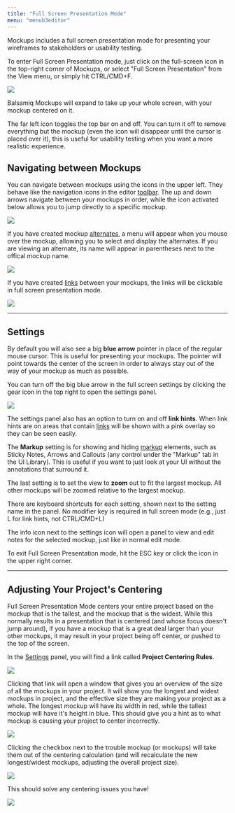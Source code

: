 ```yaml
---
title: "Full Screen Presentation Mode"
menu: "menub3editor"
---
```


Mockups includes a full screen presentation mode for presenting your wireframes to stakeholders or usability testing.

To enter Full Screen Presentation mode, just click on the full-screen icon in the top-right corner of Mockups, or select "Full Screen Presentation" from the View menu, or simply hit CTRL/CMD+F.

![](//media.balsamiq.com/img/support/docs/m4d/b3/fullscreen-topbar.png)

Balsamiq Mockups will expand to take up your whole screen, with your mockup centered on it.

The far left icon toggles the top bar on and off. You can turn it off to remove everything but the mockup (even the icon will disappear until the cursor is placed over it), this is useful for usability testing when you want a more realistic experience.

## Navigating between Mockups

You can navigate between mockups using the icons in the upper left. They behave like the navigation icons in the editor [toolbar](../overview/#the-toolbar). The up and down arrows navigate between your mockups in order, while the icon activated below allows you to jump directly to a specific mockup.   

![](//media.balsamiq.com/img/support/docs/m4d/b3/fullscreen-navigation.png)

If you have created mockup [alternates](../alternates), a menu will appear when you mouse over the mockup, allowing you to select and display the alternates. If you are viewing an alternate, its name will appear in parentheses next to the offical mockup name.

![](//media.balsamiq.com/img/support/docs/m4d/b3/fullscreen-alternates.png)

If you have created [links](../linking/) between your mockups, the links will be clickable in full screen presentation mode.

![](//media.balsamiq.com/img/support/docs/m4d/b3/bighand.png)


* * *

## Settings

By default you will also see a big **blue arrow** pointer in place of the regular mouse cursor. This is useful for presenting your mockups. The pointer will point towards the center of the screen in order to always stay out of the way of your mockup as much as possible.

You can turn off the big blue arrow in the full screen settings by clicking the gear icon in the top right to open the settings panel.

![](//media.balsamiq.com/img/support/docs/m4d/b3/fullscreen-settings.png)

The settings panel also has an option to turn on and off **link hints**. When link hints are on areas that contain [links](../linking/) will be shown with a pink overlay so they can be seen easily.

The **Markup** setting is for showing and hiding [markup](../markup/) elements, such as Sticky Notes, Arrows and Callouts (any control under the "Markup" tab in the UI Library). This is useful if you want to just look at your UI without the annotations that surround it.

The last setting is to set the view to **zoom** out to fit the largest mockup. All other mockups will be zoomed relative to the largest mockup.

There are keyboard shortcuts for each setting, shown next to the setting name in the panel. No modifier key is required in full screen mode (e.g., just L for link hints, not CTRL/CMD+L)

The info icon next to the settings icon will open a panel to view and edit notes for the selected mockup, just like in normal edit mode.

To exit Full Screen Presentation mode, hit the ESC key or click the icon in the upper right corner.

* * *

## Adjusting Your Project's Centering

Full Screen Presentation Mode centers your entire project based on the mockup that is the tallest, and the mockup that is the widest. While this normally results in a presentation that is centered (and whose focus doesn't jump around), if you have a mockup that is a great deal larger than your other mockups, it may result in your project being off center, or pushed to the top of the screen.

In the [Settings](../fullscreen#settings) panel, you will find a link called **Project Centering Rules**.

![](//media.balsamiq.com/img/support/docs/m4d/b3/fullscreen-centering_rules_link.png)

Clicking that link will open a window that gives you an overview of the size of all the mockups in your project. It will show you the longest and widest mockups in project, and the effective size they are making your project as a whole. The longest mockup will have its width in red, while the tallest mockup will have it's height in blue. This should give you a hint as to what mockup is causing your project to center incorrectly.

![](//media.balsamiq.com/img/support/docs/m4d/b3/fullscreen-centering_rules_default.png)

Clicking the checkbox next to the trouble mockup (or mockups) will take them out of the centering calculation (and will recalculate the new longest/widest mockups, adjusting the overall project size).

![](//media.balsamiq.com/img/support/docs/m4d/b3/fullscreen-centering_rules_changed.png)

This should solve any centering issues you have!

![](//media.balsamiq.com/img/support/docs/m4d/b3/fullscreen-centering_rules_after.png)

